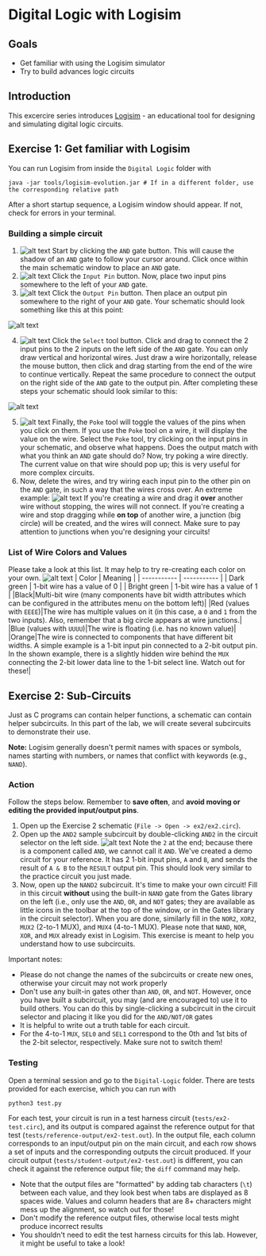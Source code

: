 # Digital Logic with Logisim
## Goals

- Get familiar with using the Logisim simulator
- Try to build advances logic circuits

## Introduction

This excercire series introduces [Logisim](http://www.cburch.com/logisim/) - an educational tool for designing and simulating digital logic circuits.

## Exercise 1: Get familiar with Logisim

You can run Logisim from inside the `Digital Logic` folder with
```console
java -jar tools/logisim-evolution.jar # If in a different folder, use the corresponding relative path 
```

After a short startup sequence, a Logisim window should appear. If not, check for errors in your terminal.

### Building a simple circuit

1. ![alt text](img/icon-and.png)  Start by clicking the `AND` gate button. This will cause the shadow of an `AND` gate to follow your cursor around. Click once within the main schematic window to place an `AND` gate.
2. ![alt text](img/icon-pin-input.png) Click the `Input Pin` button. Now, place two input pins somewhere to the left of your `AND` gate.
3. ![alt text](img/icon-pin-output.png) Click the `Output Pin` button. Then place an output pin somewhere to the right of your `AND` gate. Your schematic should look something like this at this point:

![alt text](img/circuit-and-disconnected.png)

4. ![alt text](img/icon-select.png) Click the `Select` tool button. Click and drag to connect the 2 input pins to the 2 inputs on the left side of the `AND` gate. You can only draw vertical and horizontal wires. Just draw a wire horizontally, release the mouse button, then click and drag starting from the end of the wire to continue vertically. Repeat the same procedure to connect the output on the right side of the `AND` gate to the output pin. After completing these steps your schematic should look similar to this:

![alt text](img/circuit-and-connected.png)

5. ![alt text](img/icon-poke.png) Finally, the `Poke` tool will toggle the values of the pins when you click on them. If you use the `Poke` tool on a wire, it will display the value on the wire. Select the `Poke` tool, try clicking on the input pins in your schematic, and observe what happens. Does the output match with what you think an `AND` gate should do? Now, try poking a wire directly. The current value on that wire should pop up; this is very useful for more complex circuits.
6. Now, delete the wires, and try wiring each input pin to the other pin on the `AND` gate, in such a way that the wires cross over. An extreme example:
![alt text](img/circuit-and-crossover.png)
If you're creating a wire and drag it **over** another wire without stopping, the wires will not connect. If you're creating a wire and stop dragging while **on top** of another wire, a junction (big circle) will be created, and the wires will connect. Make sure to pay attention to junctions when you're designing your circuits!

### List of Wire Colors and Values

Please take a look at this list. It may help to try re-creating each color on your own. 
![alt text](img/circuit-wire-errors.png)
| Color       | Meaning |
| ----------- | ----------- |
| Dark green      | 1-bit wire has a value of 0       |
| Bright green  | 1-bit wire has a value of 1       |
|Black|Multi-bit wire (many components have bit width attributes which can be configured in the attributes menu on the bottom left)|
|Red (values with `EEEE`)|The wire has multiple values on it (in this case, a `0` and `1` from the two inputs). Also, remember that a big circle appears at wire junctions.|
|Blue (values with `UUUU`)|The wire is floating (i.e. has no known value)|
|Orange|The wire is connected to components that have different bit widths. A simple example is a 1-bit input pin connected to a 2-bit output pin. In the shown example, there is a slightly hidden wire behind the `MUX` connecting the 2-bit lower data line to the 1-bit select line. Watch out for these!|

## Exercise 2: Sub-Circuits

Just as C programs can contain helper functions, a schematic can contain helper subcircuits. In this part of the lab, we will create several subcircuits to demonstrate their use.

**Note:** Logisim generally doesn't permit names with spaces or symbols, names starting with numbers, or names that conflict with keywords (e.g., `NAND`).

### Action

Follow the steps below. Remember to **save often**, and **avoid moving or editing the provided input/output pins**.

1. Open up the Exercise 2 schematic (`File -> Open -> ex2/ex2.circ`).
2. Open up the `AND2` sample subcircuit by double-clicking `AND2` in the circuit selector on the left side. 
![alt text](img/interface-circuit-selector.png)
Note the `2` at the end; because there is a component called `AND`, we cannot call it `AND`. We've created a demo circuit for your reference. It has 2 1-bit input pins, `A` and `B`, and sends the result of `A & B` to the `RESULT` output pin. This should look very similar to the practice circuit you just made.
3. Now, open up the `NAND2` subcircuit. It's time to make your own circuit! Fill in this circuit **without** using the built-in `NAND` gate from the Gates library on the left (i.e., only use the `AND`, `OR`, and `NOT` gates; they are available as little icons in the toolbar at the top of the window, or in the Gates library in the circuit selector). When you are done, similarly fill in the `NOR2`, `XOR2`, `MUX2` (2-to-1 MUX), and `MUX4` (4-to-1 MUX). Please note that `NAND`, `NOR`, `XOR`, and `MUX` already exist in Logisim. This exercise is meant to help you understand how to use subcircuits. 

Important notes:
- Please do not change the names of the subcircuits or create new ones, otherwise your circuit may not work properly
- Don't use any built-in gates other than `AND`, `OR`, and `NOT`. However, once you have built a subcircuit, you may (and are encouraged to) use it to build others. You can do this by single-clicking a subcircuit in the circuit selector and placing it like you did for the `AND/NOT/OR` gates
- It is helpful to write out a truth table for each circuit.
- For the 4-to-1 `MUX`, `SEL0` and `SEL1` correspond to the 0th and 1st bits of the 2-bit selector, respectively. Make sure not to switch them!

### Testing

Open a terminal session and go to the `Digital-Logic` folder. There are tests provided for each exercise, which you can run with 
```console
python3 test.py
```
For each test, your circuit is run in a test harness circuit (`tests/ex2-test.circ`), and its output is compared against the reference output for that test (`tests/reference-output/ex2-test.out`). In the output file, each column corresponds to an input/output pin on the main circuit, and each row shows a set of inputs and the corresponding outputs the circuit produced. If your circuit output (`tests/student-output/ex2-test.out`) is different, you can check it against the reference output file; the `diff` command may help.

- Note that the output files are "formatted" by adding tab characters (`\t`) between each value, and they look best when tabs are displayed as 8 spaces wide. Values and column headers that are 8+ characters might mess up the alignment, so watch out for those!
- Don't modify the reference output files, otherwise local tests might produce incorrect results
- You shouldn't need to edit the test harness circuits for this lab. However, it might be useful to take a look!